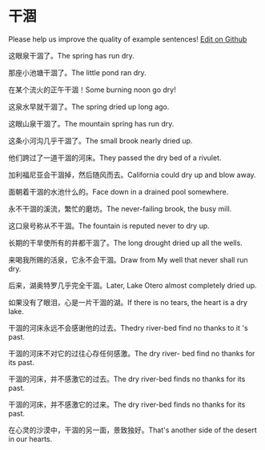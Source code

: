 # 干涸

Please help us improve the quality of example sentences! [Edit on Github](https://github.com/jiyushe/jiyu-example-sentence-source/blob/main/chinese/ganhe.md)

<p><span class="chinese">这眼泉干涸了。</span><span class="english">The spring has run dry.</span></p>

<p><span class="chinese">那座小池塘干涸了。</span><span class="english">The little pond ran dry.</span></p>

<p><span class="chinese">在某个流火的正午干涸！</span><span class="english">Some burning noon go dry!</span></p>

<p><span class="chinese">这泉水早就干涸了。</span><span class="english">The spring dried up long ago.</span></p>

<p><span class="chinese">这眼山泉干涸了。</span><span class="english">The mountain spring has run dry.</span></p>

<p><span class="chinese">这条小河沟几乎干涸了。</span><span class="english">The small brook nearly dried up.</span></p>

<p><span class="chinese">他们跨过了一道干涸的河床。</span><span class="english">They passed the dry bed of a rivulet.</span></p>

<p><span class="chinese">加利福尼亚会干涸掉，然后随风而去。</span><span class="english">California could dry up and blow away.</span></p>

<p><span class="chinese">面朝着干涸的水池什么的。</span><span class="english">Face down in a drained pool somewhere.</span></p>

<p><span class="chinese">永不干涸的溪流，繁忙的磨坊。</span><span class="english">The never-failing brook, the busy mill.</span></p>

<p><span class="chinese">这口泉号称从不干涸。</span><span class="english">The fountain is reputed never to dry up.</span></p>

<p><span class="chinese">长期的干旱使所有的井都干涸了。</span><span class="english">The long drought dried up all the wells.</span></p>

<p><span class="chinese">来喝我所赐的活泉，它永不会干涸。</span><span class="english">Draw from My well that never shall run dry.</span></p>

<p><span class="chinese">后来，湖奥特罗几乎完全干涸。</span><span class="english">Later, Lake Otero almost completely dried up.</span></p>

<p><span class="chinese">如果没有了眼泪，心是一片干涸的湖。</span><span class="english">If there is no tears, the heart is a dry lake.</span></p>

<p><span class="chinese">干涸的河床永远不会感谢他的过去。</span><span class="english">Thedry river-bed find no thanks to it 's past.</span></p>

<p><span class="chinese">干涸的河床不对它的过往心存任何感激。</span><span class="english">The dry river- bed find no thanks for its past.</span></p>

<p><span class="chinese">干涸的河床，并不感激它的过去。</span><span class="english">The dry river-bed finds no thanks for its past.</span></p>

<p><span class="chinese">干涸的河床，并不感激它的过来。</span><span class="english">The dry river-bed finds no thanks for its past.</span></p>

<p><span class="chinese">在心灵的沙漠中，干涸的另一面，景致独好。</span><span class="english">That's another side of the desert in our hearts.</span></p>


